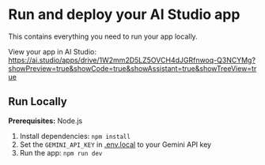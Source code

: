# Run and deploy your AI Studio app

This contains everything you need to run your app locally.

View your app in AI Studio: https://ai.studio/apps/drive/1W2mm2D5LZ5OVCH4dJGRfnwoq-Q3NCYMg?showPreview=true&showCode=true&showAssistant=true&showTreeView=true

## Run Locally

**Prerequisites:**  Node.js


1. Install dependencies:
   `npm install`
2. Set the `GEMINI_API_KEY` in [.env.local](.env.local) to your Gemini API key
3. Run the app:
   `npm run dev`
